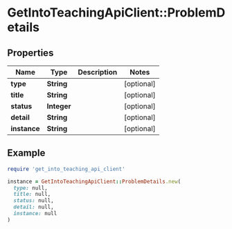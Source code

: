 # GetIntoTeachingApiClient::ProblemDetails

## Properties

| Name | Type | Description | Notes |
| ---- | ---- | ----------- | ----- |
| **type** | **String** |  | [optional] |
| **title** | **String** |  | [optional] |
| **status** | **Integer** |  | [optional] |
| **detail** | **String** |  | [optional] |
| **instance** | **String** |  | [optional] |

## Example

```ruby
require 'get_into_teaching_api_client'

instance = GetIntoTeachingApiClient::ProblemDetails.new(
  type: null,
  title: null,
  status: null,
  detail: null,
  instance: null
)
```

